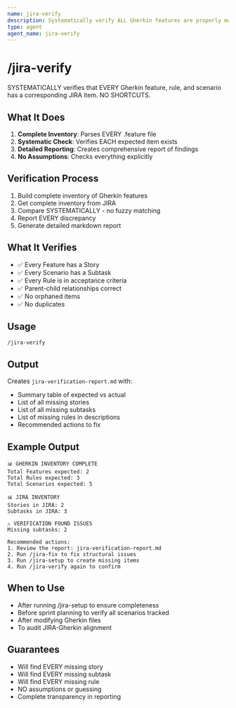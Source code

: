 ```yaml
---
name: jira-verify
description: Systematically verify ALL Gherkin features are properly mapped to JIRA stories
type: agent
agent_name: jira-verify
---
```


# /jira-verify

SYSTEMATICALLY verifies that EVERY Gherkin feature, rule, and scenario has a corresponding JIRA item. NO SHORTCUTS.

## What It Does

1. **Complete Inventory**: Parses EVERY .feature file
2. **Systematic Check**: Verifies EACH expected item exists
3. **Detailed Reporting**: Creates comprehensive report of findings
4. **No Assumptions**: Checks everything explicitly

## Verification Process

1. Build complete inventory of Gherkin features
2. Get complete inventory from JIRA
3. Compare SYSTEMATICALLY - no fuzzy matching
4. Report EVERY discrepancy
5. Generate detailed markdown report

## What It Verifies

- ✅ Every Feature has a Story
- ✅ Every Scenario has a Subtask
- ✅ Every Rule is in acceptance criteria
- ✅ Parent-child relationships correct
- ✅ No orphaned items
- ✅ No duplicates

## Usage

```
/jira-verify
```

## Output

Creates `jira-verification-report.md` with:
- Summary table of expected vs actual
- List of all missing stories
- List of all missing subtasks
- List of missing rules in descriptions
- Recommended actions to fix

## Example Output

```
📊 GHERKIN INVENTORY COMPLETE
Total Features expected: 2
Total Rules expected: 3
Total Scenarios expected: 5

📊 JIRA INVENTORY
Stories in JIRA: 2
Subtasks in JIRA: 3

⚠️ VERIFICATION FOUND ISSUES
Missing subtasks: 2

Recommended actions:
1. Review the report: jira-verification-report.md
2. Run /jira-fix to fix structural issues
3. Run /jira-setup to create missing items
4. Run /jira-verify again to confirm
```

## When to Use

- After running /jira-setup to ensure completeness
- Before sprint planning to verify all scenarios tracked
- After modifying Gherkin files
- To audit JIRA-Gherkin alignment

## Guarantees

- Will find EVERY missing story
- Will find EVERY missing subtask
- Will find EVERY missing rule
- NO assumptions or guessing
- Complete transparency in reporting
